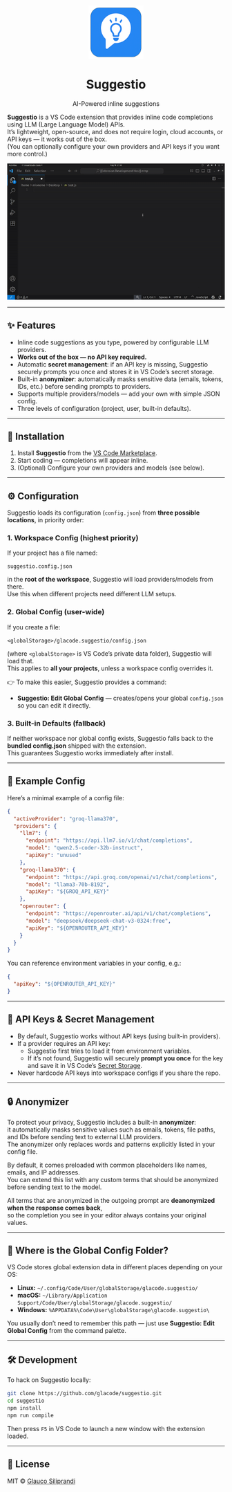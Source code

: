 <div align="center">
  <img src="resources/logo.png" width="128" alt="Suggestio Logo">
  <h1>Suggestio</h1>
  <p>AI-Powered inline suggestions</p>
</div>

**Suggestio** is a VS Code extension that provides inline code completions using LLM (Large Language Model) APIs.  
It’s lightweight, open-source, and does not require login, cloud accounts, or API keys — it works out of the box.  
(You can optionally configure your own providers and API keys if you want more control.)

![Demo GIF](resources/demo.gif)

---

## ✨ Features

- Inline code suggestions as you type, powered by configurable LLM providers.  
- **Works out of the box — no API key required.**  
- Automatic **secret management**: if an API key is missing, Suggestio securely prompts you once and stores it in VS Code’s secret storage.  
- Built-in **anonymizer**: automatically masks sensitive data (emails, tokens, IDs, etc.) before sending prompts to providers.  
- Supports multiple providers/models — add your own with simple JSON config.  
- Three levels of configuration (project, user, built-in defaults).  

---

## 🚀 Installation

1. Install **Suggestio** from the [VS Code Marketplace](https://marketplace.visualstudio.com/).  
2. Start coding — completions will appear inline.  
3. (Optional) Configure your own providers and models (see below).  

---

## ⚙️ Configuration

Suggestio loads its configuration (`config.json`) from **three possible locations**, in priority order:

### 1. Workspace Config (highest priority)
If your project has a file named:

```
suggestio.config.json
```

in the **root of the workspace**, Suggestio will load providers/models from there.  
Use this when different projects need different LLM setups.  

### 2. Global Config (user-wide)
If you create a file:

```
<globalStorage>/glacode.suggestio/config.json
```

(where `<globalStorage>` is VS Code’s private data folder), Suggestio will load that.  
This applies to **all your projects**, unless a workspace config overrides it.  

👉 To make this easier, Suggestio provides a command:

- **Suggestio: Edit Global Config** — creates/opens your global `config.json` so you can edit it directly.

### 3. Built-in Defaults (fallback)
If neither workspace nor global config exists, Suggestio falls back to the **bundled config.json** shipped with the extension.  
This guarantees Suggestio works immediately after install.

---

## 🧩 Example Config

Here’s a minimal example of a config file:

```json
{
  "activeProvider": "groq-llama370",
  "providers": {
    "llm7": {
      "endpoint": "https://api.llm7.io/v1/chat/completions",
      "model": "qwen2.5-coder-32b-instruct",
      "apiKey": "unused"
    },
    "groq-llama370": {
      "endpoint": "https://api.groq.com/openai/v1/chat/completions",
      "model": "llama3-70b-8192",
      "apiKey": "${GROQ_API_KEY}"
    },
    "openrouter": {
      "endpoint": "https://openrouter.ai/api/v1/chat/completions",
      "model": "deepseek/deepseek-chat-v3-0324:free",
      "apiKey": "${OPENROUTER_API_KEY}"
    }
  }
}
```

You can reference environment variables in your config, e.g.:

```json
{
  "apiKey": "${OPENROUTER_API_KEY}"
}
```

---

## 🔑 API Keys & Secret Management

- By default, Suggestio works without API keys (using built-in providers).  
- If a provider requires an API key:
  - Suggestio first tries to load it from environment variables.  
  - If it’s not found, Suggestio will securely **prompt you once** for the key and save it in VS Code’s [Secret Storage](https://code.visualstudio.com/api/references/vscode-api#SecretStorage).  
- Never hardcode API keys into workspace configs if you share the repo.  

---

## 🔒 Anonymizer

To protect your privacy, Suggestio includes a built-in **anonymizer**:  
it automatically masks sensitive values such as emails, tokens, file paths, and IDs before sending text to external LLM providers.  
The anonymizer only replaces words and patterns explicitly listed in your config file.  

By default, it comes preloaded with common placeholders like names, emails, and IP addresses.  
You can extend this list with any custom terms that should be anonymized before sending text to the model.  

All terms that are anonymized in the outgoing prompt are **deanonymized when the response comes back**,  
so the completion you see in your editor always contains your original values.

---

## 📂 Where is the Global Config Folder?

VS Code stores global extension data in different places depending on your OS:

- **Linux:** `~/.config/Code/User/globalStorage/glacode.suggestio/`
- **macOS:** `~/Library/Application Support/Code/User/globalStorage/glacode.suggestio/`
- **Windows:** `%APPDATA%\Code\User\globalStorage\glacode.suggestio\`

You usually don’t need to remember this path — just use **Suggestio: Edit Global Config** from the command palette.

---

## 🛠 Development

To hack on Suggestio locally:

```bash
git clone https://github.com/glacode/suggestio.git
cd suggestio
npm install
npm run compile
```

Then press `F5` in VS Code to launch a new window with the extension loaded.  

---

## 📜 License

MIT © [Glauco Siliprandi](https://github.com/glacode)
